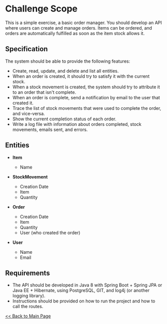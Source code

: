 # Challenge Scope

This is a simple exercise, a basic order manager. You should develop an API where users can create and manage orders. Items can be ordered, and orders are automatically fulfilled as soon as the item stock allows it.

## Specification

The system should be able to provide the following features:

- Create, read, update, and delete and list all entities.
- When an order is created, it should try to satisfy it with the current stock.
- When a stock movement is created, the system should try to attribute it to an order that isn't complete.
- When an order is complete, send a notification by email to the user that created it.
- Trace the list of stock movements that were used to complete the order, and vice-versa.
- Show the current completion status of each order.
- Write a log file with information about orders completed, stock movements, emails sent, and errors.

## Entities

- **Item**
  - Name

- **StockMovement**
  - Creation Date
  - Item
  - Quantity

- **Order**
  - Creation Date
  - Item
  - Quantity
  - User (who created the order)

- **User**
  - Name
  - Email

## Requirements

- The API should be developed in Java 8 with Spring Boot + Spring JPA or Java EE + Hibernate, using PostgreSQL, GIT, and log4j (or another logging library).
- Instructions should be provided on how to run the project and how to call the routes.

[<< Back to Main Page](../README.md)
